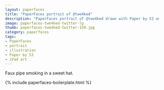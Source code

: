 ```yaml
---
layout: paperfaces
title: "PaperFaces portrait of @twe4ked"
description: "PaperFaces portrait of @twe4ked drawn with Paper by 53 on an iPad."
image: paperfaces-twe4ked-twitter-lg
thumb: paperfaces-twe4ked-twitter-150.jpg
category: paperfaces
tags: 
- PaperFaces
- portrait
- illustration
- Paper by 53
- iPad art
---
```


Faux pipe smoking in a sweet hat.

{% include paperfaces-boilerplate.html %}
